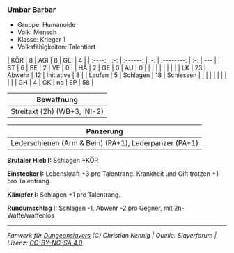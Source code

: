 ### Umbar Barbar

- Gruppe: Humanoide
- Volk: Mensch
- Klasse: Krieger 1
- Volksfähigkeiten: Talentiert

|  KÖR   |  8  |   AGI    |  8  |    GEI     |  4  |
| :----: | :-: | :------: | :-: | :--------: | :-: | --- |
|   ST   |  6  |    BE    |  2  |     VE     |  0  |
|   HÄ   |  2  |    GE    |  0  |     AU     |  0  |
|        |     |          |     |            |     |     |
|   LK   | 23  |  Abwehr  | 12  | Initiative |  8  |
| Laufen |  5  | Schlagen | 18  | Schiessen  |     |
|        |     |          |     |            |     |     |
|   GH   |  4  |    GK    | no  |     EP     | 58  |

|          Bewaffnung          |
| :--------------------------: |
| Streitaxt (2h) (WB+3, INI-2) |

|                       Panzerung                       |
| :---------------------------------------------------: |
| Lederschienen (Arm & Bein) (PA+1), Lederpanzer (PA+1) |

**Brutaler Hieb I:** Schlagen +KÖR

**Einstecker I:** Lebenskraft +3 pro Talentrang. Krankheit und Gift trotzen +1 pro Talentrang.

**Kämpfer I:** Schlagen +1 pro Talentrang.

**Rundumschlag I:** Schlagen -1, Abwehr -2 pro Gegner, mit 2h-Waffe/waffenlos

---

_Fanwerk für [Dungeonslayers](https://www.dungeonslayers.net/) (C) Christian Kennig | Quelle: Slayerforum | Lizenz: [CC-BY-NC-SA 4.0](https://creativecommons.org/licenses/by-nc-sa/4.0/deed.de)_
